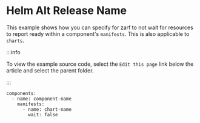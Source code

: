 # Helm Alt Release Name

This example shows how you can specify for zarf to not wait for resources to report ready within a component's `manifests`. This is also applicable to `charts`.

:::info

To view the example source code, select the `Edit this page` link below the article and select the parent folder.

:::

```
components:
  - name: component-name
    manifests:
      - name: chart-name
        wait: false
```
